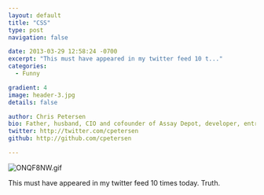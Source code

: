 ```yaml
---
layout: default
title: "CSS"
type: post
navigation: false

date: 2013-03-29 12:58:24 -0700
excerpt: "This must have appeared in my twitter feed 10 t..."
categories:
  - Funny

gradient: 4
image: header-3.jpg
details: false

author: Chris Petersen
bio: Father, husband, CIO and cofounder of Assay Depot, developer, entrepreneur and technologist.
twitter: http://twitter.com/cpetersen
github: http://github.com/cpetersen

---
```



  ![ONQF8NW.gif](/assets/import/81d2bffd2d12c8275ab2c708b3fd5297.png)  

 This must have appeared in my twitter feed 10 times today.  Truth. 

 
